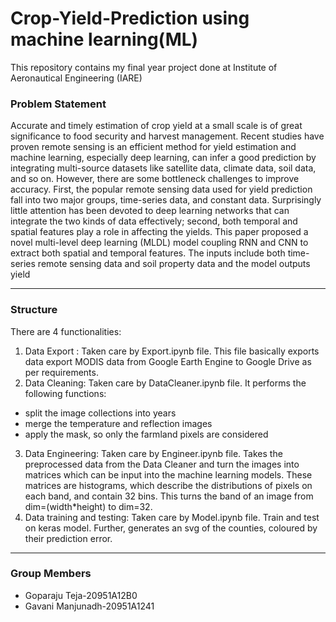# Crop-Yield-Prediction using machine learning(ML)
This repository contains my final year project done at Institute of Aeronautical Engineering (IARE)

### Problem Statement
Accurate and timely estimation of crop yield at a small scale is of great significance to food security and harvest management. Recent studies have proven remote sensing is an efficient method for yield estimation and machine learning, especially deep learning, can infer a good prediction by integrating multi-source datasets like satellite data, climate data, soil data, and so on. However, there are some bottleneck challenges to improve accuracy. First, the popular remote sensing data used for yield prediction fall into two major groups, time-series data, and constant data. Surprisingly little attention has been devoted to deep learning networks that can integrate the two kinds of data effectively; second, both temporal and spatial features play a role in affecting the yields. This paper proposed a novel multi-level deep learning (MLDL) model coupling RNN and CNN to extract both spatial and temporal features. The inputs include both time-series remote sensing data and soil property data and the model outputs yield

<hr>

### Structure

There are 4 functionalities:

1. Data Export : Taken care by Export.ipynb file. This file basically exports data export MODIS data from Google Earth Engine to Google Drive as per requirements.
2. Data Cleaning: Taken care by DataCleaner.ipynb file. It performs the following functions:
- split the image collections into years
- merge the temperature and reflection images
- apply the mask, so only the farmland pixels are considered 
3. Data Engineering: Taken care by Engineer.ipynb file. Takes the preprocessed data from the Data Cleaner and turn the images into matrices which can be input into the machine learning models. These matrices are histograms, which describe the distributions of pixels on each band, and contain 32 bins. This turns the band of an image from dim=(width*height) to dim=32.
4. Data training and testing: Taken care by Model.ipynb file. Train and test on keras model. Further, generates an svg of the counties, coloured by their prediction error.

<hr>



### Group Members
- Goparaju Teja-20951A12B0
- Gavani Manjunadh-20951A1241

